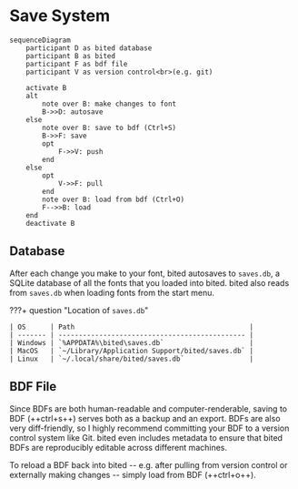 # Save System

``` mermaid
sequenceDiagram
    participant D as bited database
    participant B as bited
    participant F as bdf file
    participant V as version control<br>(e.g. git)

    activate B
    alt
        note over B: make changes to font
        B->>D: autosave
    else
        note over B: save to bdf (Ctrl+S)
        B->>F: save
        opt
            F->>V: push
        end
    else
        opt
            V->>F: pull
        end
        note over B: load from bdf (Ctrl+O)
        F-->>B: load
    end
    deactivate B
```

## Database
After each change you make to your font, bited autosaves to `saves.db`, a
SQLite database of all the fonts that you loaded into bited. bited also reads
from `saves.db` when loading fonts from the start menu.

???+ question "Location of `saves.db`"

    | OS      | Path                                           |
    | ------- | ---------------------------------------------- |
    | Windows | `%APPDATA%\bited\saves.db`                     |
    | MacOS   | `~/Library/Application Support/bited/saves.db` |
    | Linux   | `~/.local/share/bited/saves.db`                |

## BDF File

Since BDFs are both human-readable and computer-renderable, saving to BDF
(++ctrl+s++) serves both as a backup and an export. BDFs are also very
diff-friendly, so I highly recommend committing your BDF to a version control
system like Git. bited even includes metadata to ensure that bited BDFs are
reproducibly editable across different machines.

To reload a BDF back into bited -- e.g. after pulling from version control or
externally making changes -- simply load from BDF (++ctrl+o++).
